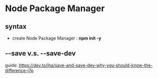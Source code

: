 # Node Package Manager
## syntax
- create Node Package Manager : **npm init -y**

## --save v.s. --save-dev
guide: https://dev.to/jha/save-and-save-dev-why-you-should-know-the-difference-j7p
